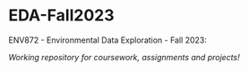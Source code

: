 # EDA-Fall2023
ENV872 - Environmental Data Exploration - Fall 2023:

*Working repository for coursework, assignments and projects!*
